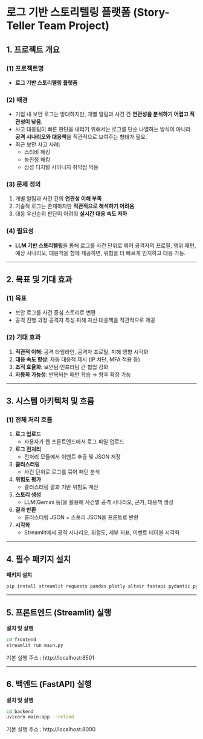 # 로그 기반 스토리텔링 플랫폼 (Story-Teller Team Project)

## 1. 프로젝트 개요

### (1) 프로젝트명
- **로그 기반 스토리텔링 플랫폼**

### (2) 배경
- 기업 내 보안 로그는 방대하지만, 개별 알림과 사건 간 **연관성을 분석하기 어렵고 직관성이 낮음**.
- 사고 대응팀이 빠른 판단을 내리기 위해서는 로그를 단순 나열하는 방식이 아니라 **공격 시나리오와 대응책**을 직관적으로 보여주는 형태가 필요.
- 최근 보안 사고 사례:
    - 스티비 해킹
    - 농진청 해킹
    - 삼성 디지털 사이니지 취약점 악용

### (3) 문제 정의
1. 개별 알림과 사건 간의 **연관성 이해 부족**
2. 기술적 로그는 존재하지만 **직관적으로 해석하기 어려움**
3. 대응 우선순위 판단이 어려워 **실시간 대응 속도 저하**

### (4) 필요성
- **LLM 기반 스토리텔링**을 통해 로그를 사건 단위로 묶어 공격자의 프로필, 행위 패턴, 예상 시나리오, 대응책을 함께 제공하면, 위협을 더 빠르게 인지하고 대응 가능.

---

## 2. 목표 및 기대 효과

### (1) 목표
- 보안 로그를 사건 중심 스토리로 변환
- 공격 진행 과정·공격자 특성·피해 자산·대응책을 직관적으로 제공

### (2) 기대 효과
1. **직관적 이해**: 공격 타임라인, 공격자 프로필, 피해 영향 시각화
2. **대응 속도 향상**: 자동 대응책 제시 (IP 차단, MFA 적용 등)
3. **조직 효율화**: 보안팀·인프라팀 간 협업 강화
4. **자동화 가능성**: 반복되는 패턴 학습 → 향후 확장 가능

---

## 3. 시스템 아키텍처 및 흐름

### (1) 전체 처리 흐름
1. **로그 업로드**
   - 사용자가 웹 프론트엔드에서 로그 파일 업로드
2. **로그 전처리**
   - 전처리 모듈에서 이벤트 추출 및 JSON 저장
3. **클러스터링**
   - 사건 단위로 로그를 묶어 패턴 분석
4. **위험도 평가**
   - 클러스터링 결과 기반 위험도 계산
5. **스토리 생성**
   - LLM(Gemini 등)을 활용해 사건별 공격 시나리오, 근거, 대응책 생성
6. **결과 반환**
   - 클러스터링 JSON + 스토리 JSON을 프론트로 반환
7. **시각화**
   - Streamlit에서 공격 시나리오, 위험도, 세부 지표, 이벤트 테이블 시각화

---
## 4. 필수 패키지 설치
**패키지 설치**
```bash
pip install streamlit requests pandas plotly altair fastapi pydantic python-dateutil python-multipart "uvicorn[standard]" google-generativeai
```
---

## 5. 프론트엔드 (Streamlit) 실행
**설치 및 실행**
```bash
cd frontend
streamlit run main.py
```
기본 실행 주소 : http://localhost:8501

---

## 6. 백엔드 (FastAPI) 실행
**설치 및 실행**
```bash
cd backend
uvicorn main:app --reload
```
기본 실행 주소 : http://localhost:8000
